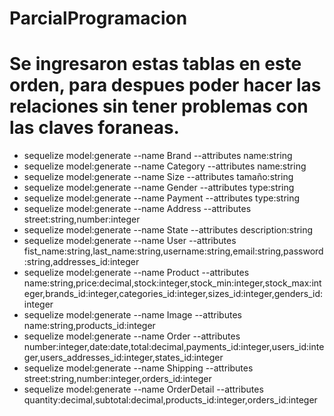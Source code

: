 # ParcialProgramacion
# Se ingresaron estas tablas en este orden, para despues poder hacer las relaciones sin tener problemas con las claves foraneas.
* sequelize model:generate --name Brand --attributes name:string
* sequelize model:generate --name Category --attributes name:string
* sequelize model:generate --name Size --attributes tamaño:string
* sequelize model:generate --name Gender --attributes type:string
* sequelize model:generate --name Payment --attributes type:string
* sequelize model:generate --name Address --attributes street:string,number:integer
* sequelize model:generate --name State --attributes description:string
* sequelize model:generate --name User --attributes fist_name:string,last_name:string,username:string,email:string,password:string,addresses_id:integer
* sequelize model:generate --name Product --attributes name:string,price:decimal,stock:integer,stock_min:integer,stock_max:integer,brands_id:integer,categories_id:integer,sizes_id:integer,genders_id:integer
* sequelize model:generate --name Image --attributes name:string,products_id:integer
* sequelize model:generate --name Order --attributes number:integer,date:date,total:decimal,payments_id:integer,users_id:integer,users_addresses_id:integer,states_id:integer
* sequelize model:generate --name Shipping --attributes street:string,number:integer,orders_id:integer
* sequelize model:generate --name OrderDetail --attributes quantity:decimal,subtotal:decimal,products_id:integer,orders_id:integer
